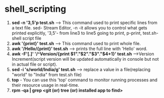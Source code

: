 # shell_scripting

1. **sed -n '3,5'p test.sh** --> This command used to print specific lines from a text file. sed- Stream Editor, -n -it allows you to control what gets printed explicitly, '3,5'- from line3 to line5 going to print, p-print, test.sh- shell script file
2. **awk '{print}' test.sh** --> This command used to print whole file.
3. **awk '/Hello/{print}' test.sh** --> prints the full line with 'Hello' word.
4. **awk -F'[.]' '/^Version/{print $1"."$2"."$3"."$4+1}' test.sh** -->Version Increment(script version will be updated automatically in console but not in actual file or script).
5. **sed -i 's/world/India/g' test.sh** --> replace a value in a file(replacing "world" to "India" from test.sh file)
6. **top** - You can use this 'top' command to monitor running processes and their resource usage in real-time.
7. **rpm -qa | grep <git (or) tree (or) installed app to find>**


